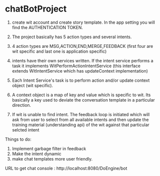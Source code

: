 # chatBotProject


1. create wit account and create story template. In the app setting you will find the AUTHENTICATION TOKEN.

2. The project basically has 5 action types and several intents.

3. 4 action types are MSG,ACTION,END,MERGE,FEEDBACK (first four are wit specific and last one is application specific)

4. intents have their own services written. If the intent service performs a task it implements WitPerformActionIntentService (this interface extends WitIntentService which has updateContext implementation)

5. Each Intent Service's task is to perform action and/or update context object (wit specific).

6. A context object is a map of key and value which is specific to wit. Its basically a key used to deviate the conversation template in a particular direction.

7. If wit is unable to find intent. The feedback loop is initiated which will ask from user to select from all available intents and then update the training material (understanding api) of the wit against that particular selcted intent


Things to do:

1. Implement garbage filter in feedback
2. Make the intent dynamic 
3. make chat templates more user friendly.

URL to get chat console : http://localhost:8080/DoEngine/bot 
